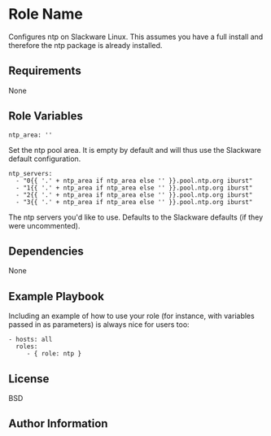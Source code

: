 # Role Name

Configures ntp on Slackware Linux. This assumes you have a full install and therefore the ntp package is already installed.

## Requirements

None

## Role Variables

    ntp_area: ''

Set the ntp pool area. It is empty by default and will thus use the Slackware default configuration.

    ntp_servers:
      - "0{{ '.' + ntp_area if ntp_area else '' }}.pool.ntp.org iburst"
      - "1{{ '.' + ntp_area if ntp_area else '' }}.pool.ntp.org iburst"
      - "2{{ '.' + ntp_area if ntp_area else '' }}.pool.ntp.org iburst"
      - "3{{ '.' + ntp_area if ntp_area else '' }}.pool.ntp.org iburst"

The ntp servers you'd like to use. Defaults to the Slackware defaults (if they were uncommented).

## Dependencies

None

## Example Playbook

Including an example of how to use your role (for instance, with variables passed in as parameters) is always nice for users too:

    - hosts: all
      roles:
         - { role: ntp }

## License

BSD

## Author Information
